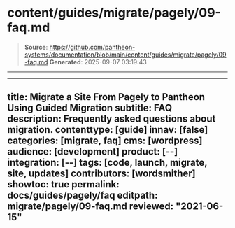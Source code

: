 # content/guides/migrate/pagely/09-faq.md

> **Source**: https://github.com/pantheon-systems/documentation/blob/main/content/guides/migrate/pagely/09-faq.md
> **Generated**: 2025-09-07 03:19:43

---

---
title: Migrate a Site From Pagely to Pantheon Using Guided Migration
subtitle: FAQ
description: Frequently asked questions about migration.
contenttype: [guide]
innav: [false]
categories: [migrate, faq]
cms: [wordpress]
audience: [development]
product: [--]
integration: [--]
tags: [code, launch, migrate, site, updates]
contributors: [wordsmither]
showtoc: true
permalink: docs/guides/pagely/faq
editpath: migrate/pagely/09-faq.md
reviewed: "2021-06-15"
---

<Partial file="migrate/faq-general.md" />
<Partial file="migrate/faq-wordpress.md" />

